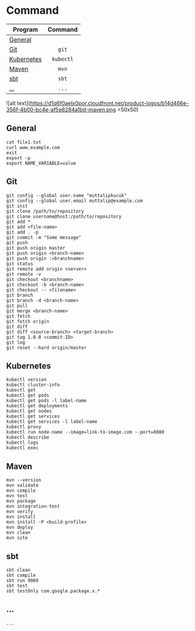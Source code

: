 # Command

| Program                   | Command   |
| ------------------------- |:---------:|
| [General](#general)       |           |
| [Git](#git)               | `git`     |
| [Kubernetes](#kubernetes) | `kubectl` |
| [Maven](#maven)           | `mvn`     |
| [sbt](#sbt)               | `sbt`     |
| [...](#...)               | `...`     |


![alt text](https://d1q6f0aelx0por.cloudfront.net/product-logos/b14d466e-356f-4b00-bc4e-af5e8284a1bd-maven.png =50x50)

## General

```
cat file1.txt
curl www.example.com
exit
export -p
export NAME_VARIABLE=value

```


## Git

```
git config --global user.name "muttalipkucuk"
git config --global user.email muttalip@example.com
git init
git clone /path/to/repository
git clone username@host:/path/to/repository
git add *
git add <file-name>
git add . -p
git commit -m "Some message"
git push
git push origin master
git push origin <branch-name>
git push origin :<branchname>
git status
git remote add origin <server>
git remote -v
git checkout <branchname>
git checkout -b <branch-name>
git checkout -- <filename>
git branch
git branch -d <branch-name>
git pull
git merge <branch-name>
git fetch
git fetch origin
git diff
git diff <source-branch> <target-branch>
git tag 1.0.0 <commit-ID>
git log
git reset --hard origin/master
```


## Kubernetes

```
kubectl version
kubectl cluster-info
kubectl get
kubectl get pods
kubectl get pods -l label-name
kubectl get deployments
kubectl get nodes
kubectl get services
kubectl get services -l label-name
kubectl proxy
kubectl run node-name --image=link-to-image.com --port=8080
kubectl describe
kubectl logs
kubectl exec 

```


## Maven

```
mvn --version
mvn validate
mvn compile
mvn test
mvn package
mvn integration-test
mvn verify
mvn install
mvn install -P <build-profile>
mvn deploy
mvn clean
mvn site
```

## sbt

```
sbt clean
sbt compile
sbt run 9060
sbt test
sbt testOnly com.google.package.x.*
```


## ...

```
...
```


